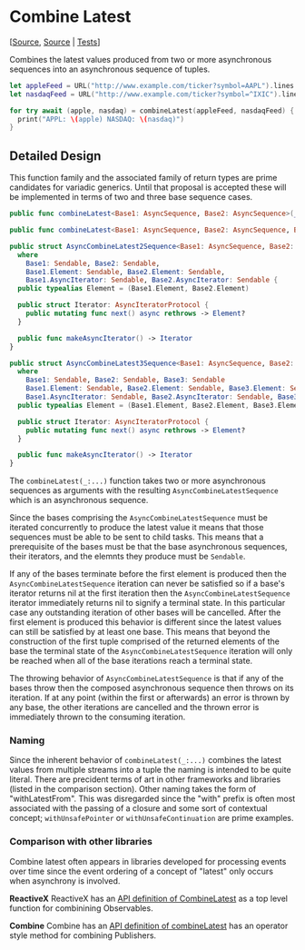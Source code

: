 # Combine Latest

[[Source](https://github.com/apple/swift-async-algorithms/blob/main/Sources/AsyncAlgorithms/AsyncCombineLatest2Sequence.swift), [Source](https://github.com/apple/swift-async-algorithms/blob/main/Sources/AsyncAlgorithms/AsyncCombineLatest3Sequence.swift) | 
[Tests](https://github.com/apple/swift-async-algorithms/blob/main/Tests/AsyncAlgorithmsTests/TestCombineLatest.swift)]

Combines the latest values produced from two or more asynchronous sequences into an asynchronous sequence of tuples.

```swift
let appleFeed = URL("http://www.example.com/ticker?symbol=AAPL").lines
let nasdaqFeed = URL("http://www.example.com/ticker?symbol=^IXIC").lines

for try await (apple, nasdaq) = combineLatest(appleFeed, nasdaqFeed) {
  print("APPL: \(apple) NASDAQ: \(nasdaq)")
}
```

## Detailed Design

This function family and the associated family of return types are prime candidates for variadic generics. Until that proposal is accepted these will be implemented in terms of two and three base sequence cases.

```swift
public func combineLatest<Base1: AsyncSequence, Base2: AsyncSequence>(_ base1: Base1, _ base2: Base2) -> AsyncCombineLatest2Sequence<Base1, Base2>

public func combineLatest<Base1: AsyncSequence, Base2: AsyncSequence, Base3: AsyncSequence>(_ base1: Base1, _ base2: Base2, _ base3: Base3) -> AsyncCombineLatest3Sequence<Base1, Base2, Base3>

public struct AsyncCombineLatest2Sequence<Base1: AsyncSequence, Base2: AsyncSequence>: Sendable
  where
    Base1: Sendable, Base2: Sendable,
    Base1.Element: Sendable, Base2.Element: Sendable,
    Base1.AsyncIterator: Sendable, Base2.AsyncIterator: Sendable {
  public typealias Element = (Base1.Element, Base2.Element)

  public struct Iterator: AsyncIteratorProtocol {
    public mutating func next() async rethrows -> Element?
  }

  public func makeAsyncIterator() -> Iterator
}

public struct AsyncCombineLatest3Sequence<Base1: AsyncSequence, Base2: AsyncSequence, Base3: AsyncSequence>: Sendable
  where
    Base1: Sendable, Base2: Sendable, Base3: Sendable
    Base1.Element: Sendable, Base2.Element: Sendable, Base3.Element: Sendable
    Base1.AsyncIterator: Sendable, Base2.AsyncIterator: Sendable, Base3.AsyncIterator: Sendable {
  public typealias Element = (Base1.Element, Base2.Element, Base3.Element)

  public struct Iterator: AsyncIteratorProtocol {
    public mutating func next() async rethrows -> Element?
  }

  public func makeAsyncIterator() -> Iterator
}

```

The `combineLatest(_:...)` function takes two or more asynchronous sequences as arguments with the resulting `AsyncCombineLatestSequence` which is an asynchronous sequence.

Since the bases comprising the `AsyncCombineLatestSequence` must be iterated concurrently to produce the latest value it means that those sequences must be able to be sent to child tasks. This means that a prerequisite of the bases must be that the base asynchronous sequences, their iterators, and the elemnts they produce must be `Sendable`. 

If any of the bases terminate before the first element is produced then the `AsyncCombineLatestSequence` iteration can never be satisfied so if a base's iterator returns nil at the first iteration then the `AsyncCombineLatestSequence` iterator immediately returns nil to signify a terminal state. In this particular case any outstanding iteration of other bases will be cancelled. After the first element is produced this behavior is different since the latest values can still be satisfied by at least one base. This means that beyond the construction of the first tuple comprised of the returned elements of the base the terminal state of the `AsyncCombineLatestSequence` iteration will only be reached when all of the base iterations reach a terminal state.

The throwing behavior of `AsyncCombineLatestSequence` is that if any of the bases throw then the composed asynchronous sequence then throws on its iteration. If at any point (within the first or afterwards) an error is thrown by any base, the other iterations are cancelled and the thrown error is immediately thrown to the consuming iteration.

### Naming

Since the inherent behavior of `combineLatest(_:...)` combines the latest values from multiple streams into a tuple the naming is intended to be quite literal. There are precident terms of art in other frameworks and libraries (listed in the comparison section). Other naming takes the form of "withLatestFrom". This was disregarded since the "with" prefix is often most associated with the passing of a closure and some sort of contextual concept; `withUnsafePointer` or `withUnsafeContinuation` are prime examples.

### Comparison with other libraries

Combine latest often appears in libraries developed for processing events over time since the event ordering of a concept of "latest" only occurs when asynchrony is involved.

**ReactiveX** ReactiveX has an [API definition of CombineLatest](https://reactivex.io/documentation/operators/combinelatest.html) as a top level function for combinining Observables.

**Combine** Combine has an [API definition of combineLatest](https://developer.apple.com/documentation/combine/publisher/combinelatest(_:)/) has an operator style method for combining Publishers.
